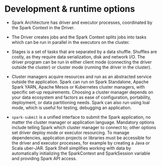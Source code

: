 # Development & runtime options

- Spark Architecture has driver and executor processes, coordinated by the Spark Context in the Driver.

- The Driver creates jobs and the Spark Context splits jobs into tasks which can be run in parallel in the executors on the cluster.

- Stages is a set of tasks that are separated by a data shuffle. Shuffles are costly, as they require data serialization, disk and network I/O. The driver program can be run in either client mode (connecting the driver outside the cluster) or cluster mode (running the driver in the cluster).

- Cluster managers acquire resources and run as an abstracted service outside the application. Spark can run on Spark Standalone, Apache Spark YARN, Apache Mesos or Kubernetes cluster managers, with specific set-up requirements. Choosing a cluster manager depends on your data ecosystem and factors as ease of configuration, portability, deployment, or data partitioning needs. Spark can also run using loal mode, which is useful for testing, debugging an application.

- `spark-submit` is a unified interface to submit the Spark application, no matter the cluster manager or application language. Mandatory options include telling Spark which cluster manager to connect to; other options set driver deploy mode or executor resourcing. To manage dependencies, application projects or libraries must be accessible for the driver and executor processes, for example by creating a Java or Scala uber-JAR. Spark Shell simplifies working with data by automatically initializing the SparkContext and SparkSession variable and providing Spark API access.